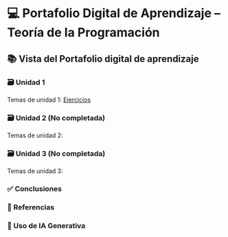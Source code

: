 # 💻 Portafolio Digital de Aprendizaje – Teoría de la Programación

## 📚 Vista del Portafolio digital de aprendizaje

### 🗃️ Unidad 1
Temas de unidad 1:
[Ejercicios](unidad1.md)
### 🗃️ Unidad 2 (No completada)
Temas de unidad 2:
### 🗃️ Unidad 3 (No completada)
Temas de unidad 3:

### ✅ Conclusiones

### 📖 Referencias

### 🤖 Uso de IA Generativa
